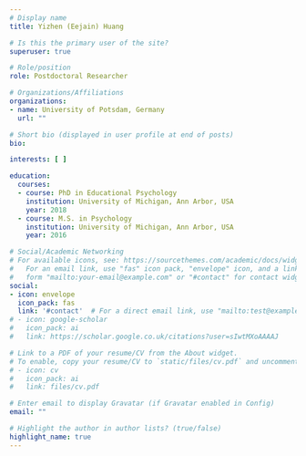 ```yaml
---
# Display name
title: Yizhen (Eejain) Huang

# Is this the primary user of the site?
superuser: true

# Role/position
role: Postdoctoral Researcher

# Organizations/Affiliations
organizations:
- name: University of Potsdam, Germany
  url: ""

# Short bio (displayed in user profile at end of posts)
bio: 

interests: [ ]

education:
  courses:
  - course: PhD in Educational Psychology
    institution: University of Michigan, Ann Arbor, USA
    year: 2018
  - course: M.S. in Psychology
    institution: University of Michigan, Ann Arbor, USA
    year: 2016

# Social/Academic Networking
# For available icons, see: https://sourcethemes.com/academic/docs/widgets/#icons
#   For an email link, use "fas" icon pack, "envelope" icon, and a link in the
#   form "mailto:your-email@example.com" or "#contact" for contact widget.
social:
- icon: envelope
  icon_pack: fas
  link: '#contact'  # For a direct email link, use "mailto:test@example.org".
# - icon: google-scholar
#   icon_pack: ai
#   link: https://scholar.google.co.uk/citations?user=sIwtMXoAAAAJ

# Link to a PDF of your resume/CV from the About widget.
# To enable, copy your resume/CV to `static/files/cv.pdf` and uncomment the lines below.  
# - icon: cv
#   icon_pack: ai
#   link: files/cv.pdf

# Enter email to display Gravatar (if Gravatar enabled in Config)
email: ""

# Highlight the author in author lists? (true/false)
highlight_name: true
---
```


